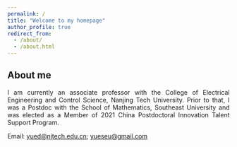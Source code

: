 ```yaml
---
permalink: /
title: "Welcome to my homepage"
author_profile: true
redirect_from: 
  - /about/
  - /about.html
---
```


## About me
<p align="justify"> I am currently an associate professor with the College of Electrical Engineering and Control Science, Nanjing Tech University. Prior to that, I was a Postdoc with the School of Mathematics, Southeast University and was elected as a Member of 2021 China Postdoctoral Innovation Talent Support Program. </p>

Email: <yued@njtech.edu.cn>; <yueseu@gmail.com>
